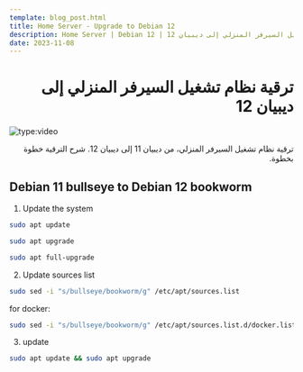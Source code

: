 ```yaml
---
template: blog_post.html
title: Home Server - Upgrade to Debian 12
description: Home Server | Debian 12 | ترقية نظام تشغيل السيرفر المنزلي إلى ديبيان 12
date: 2023-11-08
---
```


# <div dir="rtl">ترقية نظام تشغيل السيرفر المنزلي إلى ديبيان 12</div>

![type:video](https://www.youtube.com/embed/nFUa3xbBX5w)

<div dir="rtl">
ترقية نظام تشغيل السيرفر المنزلي، من ديبيان 11 إلى ديبيان 12.
شرح الترقية خطوة بخطوة.
</div>

<p hidden>#more</p>

## Debian 11 bullseye to Debian 12 bookworm

1. Update the system

```sh
sudo apt update
```

```sh
sudo apt upgrade
```

```sh
sudo apt full-upgrade
```

2. Update sources list

```sh
sudo sed -i "s/bullseye/bookworm/g" /etc/apt/sources.list
```

for docker:

```sh
sudo sed -i "s/bullseye/bookworm/g" /etc/apt/sources.list.d/docker.list
```

3. update

```sh
sudo apt update && sudo apt upgrade
```